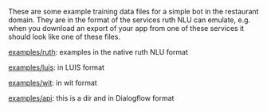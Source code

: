 These are some example training data files for a simple bot in the restaurant domain. 
They are in the format of the services ruth NLU can emulate, e.g. when you download an export
of your app from one of these services it should look like one of these files.


[examples/ruth](examples/ruth): examples in the native ruth NLU format

[examples/luis](examples/luis): in LUIS format

[examples/wit](examples/wit): in wit format

[examples/api](examples/api): this is a dir and in Dialogflow format
